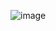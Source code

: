 ![image](https://github.com/enesdemrr/RickAndMorty/assets/92523630/8fe9341e-7259-4dc4-84a5-4bdd25bb5f42)
